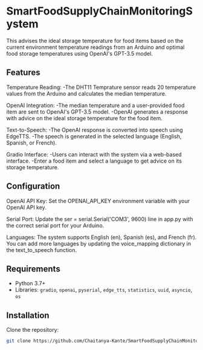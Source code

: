 # SmartFoodSupplyChainMonitoringSystem

This advises the ideal storage temperature for food items based on the current environment temperature readings from an Arduino and optimal food storage temperatures using OpenAI's GPT-3.5 model.

## Features

Temperature Reading:
-The DHT11 Temprature sensor reads 20 temperature values from the Arduino and calculates the median temperature.

OpenAI Integration:
-The median temperature and a user-provided food item are sent to OpenAI's GPT-3.5 model.
-OpenAI generates a response with advice on the ideal storage temperature for the food item.

Text-to-Speech:
-The OpenAI response is converted into speech using EdgeTTS.
-The speech is generated in the selected language (English, Spanish, or French).

Gradio Interface:
-Users can interact with the system via a web-based interface.
-Enter a food item and select a language to get advice on its storage temperature.

## Configuration
OpenAI API Key: Set the OPENAI_API_KEY environment variable with your OpenAI API key.

Serial Port: Update the ser = serial.Serial('COM3', 9600) line in app.py with the correct serial port for your Arduino.

Languages: The system supports English (en), Spanish (es), and French (fr). You can add more languages by updating the voice_mapping dictionary in the text_to_speech function.

## Requirements
- Python 3.7+
- Libraries: `gradio`, `openai`, `pyserial`, `edge_tts`, `statistics`, `uuid`, `asyncio`, `os`

## Installation
Clone the repository:
   ```bash
   git clone https://github.com/Chaitanya-Kante/SmartFoodSupplyChainMonitoringSystem.git
